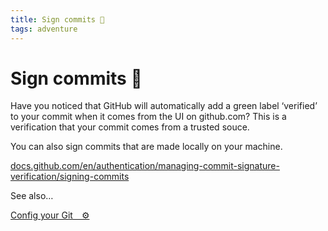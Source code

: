 ```yaml
---
title: Sign commits 🔐
tags: adventure
---
```


# Sign commits 🔐

Have you noticed that GitHub will automatically add a green label ‘verified’ to your commit when it comes from the UI on github.com? This is a verification that your commit comes from a trusted souce.

You can also sign commits that are made locally on your machine.

[docs.github.com/en/authentication/managing-commit-signature-verification/signing-commits](https://docs.github.com/en/authentication/managing-commit-signature-verification/signing-commits)

See also…

<div class="adventure">
  <a href="../config-git/">Config your Git&emsp;⚙️</a>
</div>
